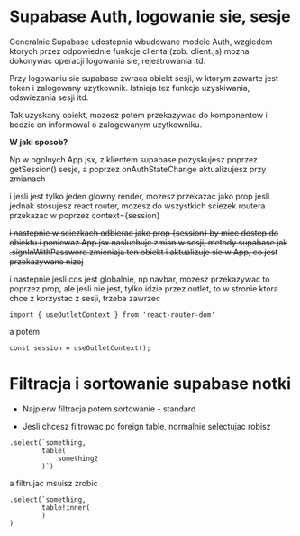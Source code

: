# Supabase Auth, logowanie sie, sesje

Generalnie Supabase udostepnia wbudowane modele Auth, wzgledem ktorych przez odpowiednie funkcje clienta (zob. client.js) mozna dokonywac operacji logowania sie, rejestrowania itd.

Przy logowaniu sie supabase zwraca obiekt sesji, w ktorym zawarte jest token i zalogowany uzytkownik. Istnieja tez funkcje uzyskiwania, odswiezania sesji itd.

Tak uzyskany obiekt, mozesz potem przekazywac do komponentow i bedzie on informowal o zalogowanym uzytkowniku.

**W jaki sposob?**

Np w ogolnych App.jsx, z klientem supabase pozyskujesz poprzez getSession() sesje, a poprzez onAuthStateChange aktualizujesz przy zmianach

i jesli jest tylko jeden glowny render, mozesz przekazac jako prop
jesli jednak stosujesz react router, mozesz do wszystkich sciezek routera przekazac w <Outlet> poprzez context={session} 

~~i nastepnie w sciezkach odbierac jako prop {session} by miec dostep do obiektu
i poniewaz App.jsx nasluchuje zmian w sesji, metody supabase jak .signInWithPassword zmieniaja ten obiekt i aktualizuje sie w App, co jest przekazywane nizej~~

i nastepnie jesli cos jest globalnie, np navbar, mozesz przekazywac to poprzez prop, ale jesli nie jest, tylko idzie przez outlet, to w stronie ktora chce z korzystac z sesji, trzeba zawrzec

`import { useOutletContext } from 'react-router-dom'`

a potem 

`const session = useOutletContext();`

# Filtracja i sortowanie supabase notki

- Najpierw filtracja potem sortowanie - standard

- Jesli chcesz filtrowac po foreign table, normalnie selectujac robisz
```
.select(`something,
        table(
            something2
        )`)
```
a filtrujac msuisz zrobic
```
.select(`something,
        table!inner(
        )
)
```